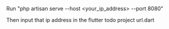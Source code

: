 Run "php artisan serve --host <your_ip_address> --port 8080"

Then input that ip address in the flutter todo project url.dart
